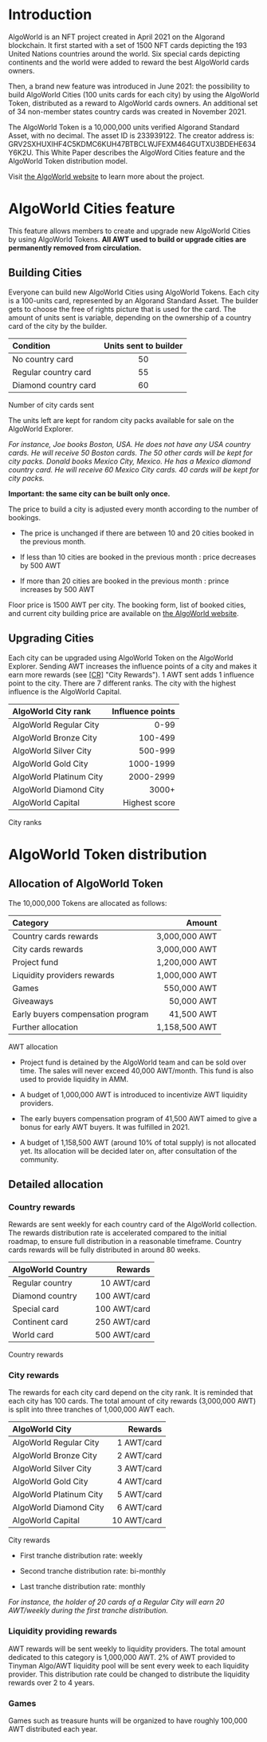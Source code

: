 # Introduction

AlgoWorld is an NFT project created in April 2021 on the Algorand
blockchain. It first started with a set of 1500 NFT cards depicting the
193 United Nations countries around the world. Six special cards
depicting continents and the world were added to reward the best
AlgoWorld cards owners.

Then, a brand new feature was introduced in June 2021: the possibility
to build AlgoWorld Cities (100 units cards for each city) by using the
AlgoWorld Token, distributed as a reward to AlgoWorld cards owners. An
additional set of 34 non-member states country cards was created in
November 2021.

The AlgoWorld Token is a 10,000,000 units verified Algorand Standard
Asset, with no decimal. The asset ID is 233939122. The creator address
is:
GRV2SXHUXIHF4C5KDMC6KUH47BTBCLWJFEXM464GUTXU3BDEHE634Y6K2U.
This White Paper describes the AlgoWord Cities feature and the AlgoWorld
Token distribution model.

Visit [the AlgoWorld website](https://www.algoworld.io) to learn more
about the project.

# AlgoWorld Cities feature

This feature allows members to create and upgrade new AlgoWorld Cities
by using AlgoWorld Tokens. **All AWT used to build or upgrade cities are
permanently removed from circulation.**

## Building Cities

Everyone can build new AlgoWorld Cities using AlgoWorld Tokens. Each
city is a 100-units card, represented by an Algorand Standard Asset. The
builder gets to choose the free of rights picture that is used for the
card. The amount of units sent is variable, depending on the ownership
of a country card of the city by the builder.

<div id="tab:widgets">

| Condition            | Units sent to builder |
| :------------------- | :-------------------: |
| No country card      |          50           |
| Regular country card |          55           |
| Diamond country card |          60           |

Number of city cards sent

</div>

The units left are kept for random city packs available for sale on the
AlgoWorld Explorer.

_For instance, Joe books Boston, USA. He does not have any USA country
cards. He will receive 50 Boston cards. The 50 other cards will be kept
for city packs. Donald books Mexico City, Mexico. He has a Mexico
diamond country card. He will receive 60 Mexico City cards. 40 cards
will be kept for city packs._

**Important: the same city can be built only once.**

The price to build a city is adjusted every month according to the
number of bookings.

-   The price is unchanged if there are between 10 and 20 cities booked
    in the previous month.

-   If less than 10 cities are booked in the previous month : price
    decreases by 500 AWT

-   If more than 20 cities are booked in the previous month : prince
    increases by 500 AWT

Floor price is 1500 AWT per city. The booking form, list of booked
cities, and current city building price are available on [the AlgoWorld
website](https://www.algoworld.io/city-booking).

## Upgrading Cities

Each city can be upgraded using AlgoWorld Token on the AlgoWorld
Explorer. Sending AWT increases the influence points of a city and makes
it earn more rewards (see
<a href="#CR" data-reference-type="ref" data-reference="CR">[CR]</a>
"City Rewards"). 1 AWT sent adds 1 influence point to the city. There
are 7 different ranks. The city with the highest influence is the
AlgoWorld Capital.

<div id="tab:widgets">

| AlgoWorld City rank     | Influence points |
| :---------------------- | ---------------: |
| AlgoWorld Regular City  |             0-99 |
| AlgoWorld Bronze City   |          100-499 |
| AlgoWorld Silver City   |          500-999 |
| AlgoWorld Gold City     |        1000-1999 |
| AlgoWorld Platinum City |        2000-2999 |
| AlgoWorld Diamond City  |            3000+ |
| AlgoWorld Capital       |    Highest score |

City ranks

</div>

# AlgoWorld Token distribution

## Allocation of AlgoWorld Token

The 10,000,000 Tokens are allocated as follows:

<div id="tab:widgets">

| Category                          |        Amount |
| :-------------------------------- | ------------: |
| Country cards rewards             | 3,000,000 AWT |
| City cards rewards                | 3,000,000 AWT |
| Project fund                      | 1,200,000 AWT |
| Liquidity providers rewards       | 1,000,000 AWT |
| Games                             |   550,000 AWT |
| Giveaways                         |    50,000 AWT |
| Early buyers compensation program |    41,500 AWT |
| Further allocation                | 1,158,500 AWT |

AWT allocation

</div>

-   Project fund is detained by the AlgoWorld team and can be sold over
    time. The sales will never exceed 40,000 AWT/month. This fund is
    also used to provide liquidity in AMM.

-   A budget of 1,000,000 AWT is introduced to incentivize AWT liquidity
    providers.

-   The early buyers compensation program of 41,500 AWT aimed to give a
    bonus for early AWT buyers. It was fulfilled in 2021.

-   A budget of 1,158,500 AWT (around 10% of total supply) is not
    allocated yet. Its allocation will be decided later on, after
    consultation of the community.

## Detailed allocation

### Country rewards

Rewards are sent weekly for each country card of the AlgoWorld
collection. The rewards distribution rate is accelerated compared to the
initial roadmap, to ensure full distribution in a reasonable timeframe.
Country cards rewards will be fully distributed in around 80 weeks.

<div id="tab:widgets">

| AlgoWorld Country |      Rewards |
| :---------------- | -----------: |
| Regular country   |  10 AWT/card |
| Diamond country   | 100 AWT/card |
| Special card      | 100 AWT/card |
| Continent card    | 250 AWT/card |
| World card        | 500 AWT/card |

Country rewards

</div>

### City rewards

The rewards for each city card depend on the city rank. It is reminded
that each city has 100 cards. The total amount of city rewards
(3,000,000 AWT) is split into three tranches of 1,000,000 AWT each.

<div id="tab:widgets">

| AlgoWorld City          |     Rewards |
| :---------------------- | ----------: |
| AlgoWorld Regular City  |  1 AWT/card |
| AlgoWorld Bronze City   |  2 AWT/card |
| AlgoWorld Silver City   |  3 AWT/card |
| AlgoWorld Gold City     |  4 AWT/card |
| AlgoWorld Platinum City |  5 AWT/card |
| AlgoWorld Diamond City  |  6 AWT/card |
| AlgoWorld Capital       | 10 AWT/card |

City rewards

</div>

-   First tranche distribution rate: weekly

-   Second tranche distribution rate: bi-monthly

-   Last tranche distribution rate: monthly

_For instance, the holder of 20 cards of a Regular City will earn 20
AWT/weekly during the first tranche distribution._

### Liquidity providing rewards

AWT rewards will be sent weekly to liquidity providers. The total amount
dedicated to this category is 1,000,000 AWT. 2% of AWT provided to
Tinyman Algo/AWT liquidity pool will be sent every week to each
liquidity provider. This distribution rate could be changed to
distribute the liquidity rewards over 2 to 4 years.

### Games

Games such as treasure hunts will be organized to have roughly 100,000
AWT distributed each year.
